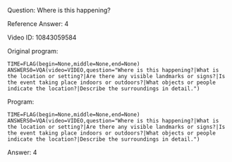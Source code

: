 Question: Where is this happening?

Reference Answer: 4

Video ID: 10843059584

Original program:

```
TIME=FLAG(begin=None,middle=None,end=None)
ANSWERS0=VQA(video=VIDEO,question="Where is this happening?|What is the location or setting?|Are there any visible landmarks or signs?|Is the event taking place indoors or outdoors?|What objects or people indicate the location?|Describe the surroundings in detail.")
```

Program:

```
TIME=FLAG(begin=None,middle=None,end=None)
ANSWERS0=VQA(video=VIDEO,question="Where is this happening?|What is the location or setting?|Are there any visible landmarks or signs?|Is the event taking place indoors or outdoors?|What objects or people indicate the location?|Describe the surroundings in detail.")
```

Answer: 4

